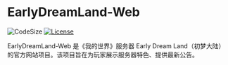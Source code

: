 # EarlyDreamLand-Web

![CodeSize](https://img.shields.io/github/languages/code-size/EarlyDreamLand/EarlyDreamLand-Web)
[![License](https://img.shields.io/github/license/EarlyDreamLand/EarlyDreamLand-Web?&logo=github)](https://github.com/EarlyDreamLand/EarlyDreamLand-Web/blob/main/LICENSE)

EarlyDreamLand-Web 是《我的世界》服务器 Early Dream Land（初梦大陆） 的官方网站项目。该项目旨在为玩家展示服务器特色、提供最新公告。
